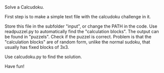 Solve a Calcudoku.

First step is to make a simple text file with the calcudoku challenge in it.

Store this file in the subfolder "input", or change the PATH in the code.
Use readpuzzel.py to automatically find the "calculation blocks".
The output can be found in "puzzels".
Check if the puzzel is correct. Problem is that the "calculation blocks" are of random form,
unlike the normal sudoku, that usually has fixed blocks of 3x3.

Use calcudoku.py to find the solution.

Have fun!
